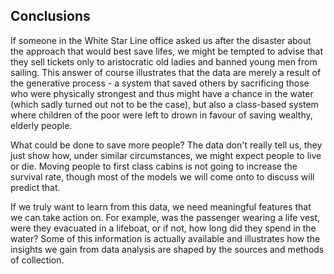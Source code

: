 ## Conclusions

If someone in the White Star Line office asked us after the disaster about the approach that would best save lifes, we might be tempted to advise that they sell tickets only to aristocratic old ladies and banned young men from sailing. This answer of course illustrates that the data are merely a result of the generative process - a system that saved others by sacrificing those who were physically strongest and thus might have a chance in the water (which sadly turned out not to be the case), but also a class-based system where children of the poor were left to drown in favour of saving wealthy, elderly people.

What could be done to save more people? The data don't really tell us, they just show how, under similar circumstances, we might expect people to live or die. Moving people to first class cabins is not going to increase the survival rate, though most of the models we will come onto to discuss will predict that. 

If we truly want to learn from this data, we need meaningful features that we can take action on. For example, was the passenger wearing a life vest, were they evacuated in a lifeboat, or if not, how long did they spend in the water? Some of this information is actually available and illustrates how the insights we gain from data analysis are shaped by the sources and methods of collection.


